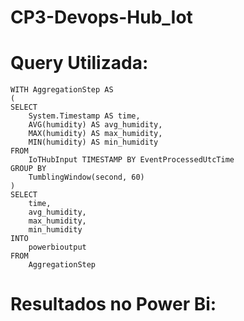 # CP3-Devops-Hub_Iot

# Query Utilizada:
```
WITH AggregationStep AS
(
SELECT 
    System.Timestamp AS time,
    AVG(humidity) AS avg_humidity,
    MAX(humidity) AS max_humidity,
    MIN(humidity) AS min_humidity
FROM 
    IoTHubInput TIMESTAMP BY EventProcessedUtcTime
GROUP BY 
    TumblingWindow(second, 60)
)
SELECT 
    time,
    avg_humidity,
    max_humidity,
    min_humidity
INTO 
    powerbioutput
FROM 
    AggregationStep
```
   
# Resultados no Power Bi:
